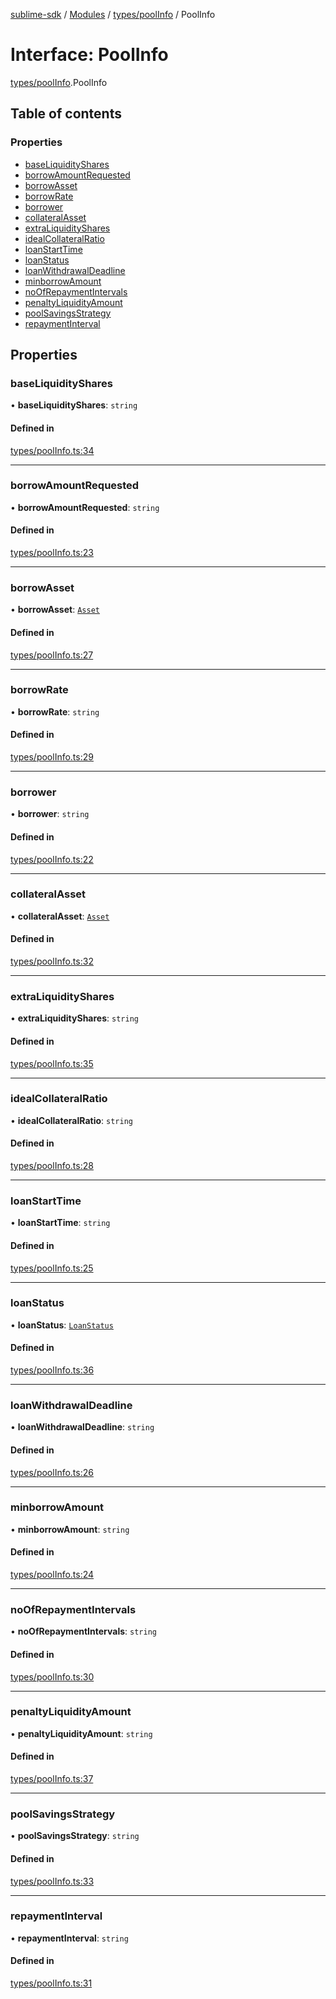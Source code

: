 [sublime-sdk](../README.md) / [Modules](../modules.md) / [types/poolInfo](../modules/types_poolInfo.md) / PoolInfo

# Interface: PoolInfo

[types/poolInfo](../modules/types_poolInfo.md).PoolInfo

## Table of contents

### Properties

- [baseLiquidityShares](types_poolInfo.PoolInfo.md#baseliquidityshares)
- [borrowAmountRequested](types_poolInfo.PoolInfo.md#borrowamountrequested)
- [borrowAsset](types_poolInfo.PoolInfo.md#borrowasset)
- [borrowRate](types_poolInfo.PoolInfo.md#borrowrate)
- [borrower](types_poolInfo.PoolInfo.md#borrower)
- [collateralAsset](types_poolInfo.PoolInfo.md#collateralasset)
- [extraLiquidityShares](types_poolInfo.PoolInfo.md#extraliquidityshares)
- [idealCollateralRatio](types_poolInfo.PoolInfo.md#idealcollateralratio)
- [loanStartTime](types_poolInfo.PoolInfo.md#loanstarttime)
- [loanStatus](types_poolInfo.PoolInfo.md#loanstatus)
- [loanWithdrawalDeadline](types_poolInfo.PoolInfo.md#loanwithdrawaldeadline)
- [minborrowAmount](types_poolInfo.PoolInfo.md#minborrowamount)
- [noOfRepaymentIntervals](types_poolInfo.PoolInfo.md#noofrepaymentintervals)
- [penaltyLiquidityAmount](types_poolInfo.PoolInfo.md#penaltyliquidityamount)
- [poolSavingsStrategy](types_poolInfo.PoolInfo.md#poolsavingsstrategy)
- [repaymentInterval](types_poolInfo.PoolInfo.md#repaymentinterval)

## Properties

### baseLiquidityShares

• **baseLiquidityShares**: `string`

#### Defined in

[types/poolInfo.ts:34](https://github.com/sublime-finance/sublime-sdk/blob/c4b3a81/src/types/poolInfo.ts#L34)

___

### borrowAmountRequested

• **borrowAmountRequested**: `string`

#### Defined in

[types/poolInfo.ts:23](https://github.com/sublime-finance/sublime-sdk/blob/c4b3a81/src/types/poolInfo.ts#L23)

___

### borrowAsset

• **borrowAsset**: [`Asset`](types_Types.Asset.md)

#### Defined in

[types/poolInfo.ts:27](https://github.com/sublime-finance/sublime-sdk/blob/c4b3a81/src/types/poolInfo.ts#L27)

___

### borrowRate

• **borrowRate**: `string`

#### Defined in

[types/poolInfo.ts:29](https://github.com/sublime-finance/sublime-sdk/blob/c4b3a81/src/types/poolInfo.ts#L29)

___

### borrower

• **borrower**: `string`

#### Defined in

[types/poolInfo.ts:22](https://github.com/sublime-finance/sublime-sdk/blob/c4b3a81/src/types/poolInfo.ts#L22)

___

### collateralAsset

• **collateralAsset**: [`Asset`](types_Types.Asset.md)

#### Defined in

[types/poolInfo.ts:32](https://github.com/sublime-finance/sublime-sdk/blob/c4b3a81/src/types/poolInfo.ts#L32)

___

### extraLiquidityShares

• **extraLiquidityShares**: `string`

#### Defined in

[types/poolInfo.ts:35](https://github.com/sublime-finance/sublime-sdk/blob/c4b3a81/src/types/poolInfo.ts#L35)

___

### idealCollateralRatio

• **idealCollateralRatio**: `string`

#### Defined in

[types/poolInfo.ts:28](https://github.com/sublime-finance/sublime-sdk/blob/c4b3a81/src/types/poolInfo.ts#L28)

___

### loanStartTime

• **loanStartTime**: `string`

#### Defined in

[types/poolInfo.ts:25](https://github.com/sublime-finance/sublime-sdk/blob/c4b3a81/src/types/poolInfo.ts#L25)

___

### loanStatus

• **loanStatus**: [`LoanStatus`](../enums/types_poolGenerateParam.LoanStatus.md)

#### Defined in

[types/poolInfo.ts:36](https://github.com/sublime-finance/sublime-sdk/blob/c4b3a81/src/types/poolInfo.ts#L36)

___

### loanWithdrawalDeadline

• **loanWithdrawalDeadline**: `string`

#### Defined in

[types/poolInfo.ts:26](https://github.com/sublime-finance/sublime-sdk/blob/c4b3a81/src/types/poolInfo.ts#L26)

___

### minborrowAmount

• **minborrowAmount**: `string`

#### Defined in

[types/poolInfo.ts:24](https://github.com/sublime-finance/sublime-sdk/blob/c4b3a81/src/types/poolInfo.ts#L24)

___

### noOfRepaymentIntervals

• **noOfRepaymentIntervals**: `string`

#### Defined in

[types/poolInfo.ts:30](https://github.com/sublime-finance/sublime-sdk/blob/c4b3a81/src/types/poolInfo.ts#L30)

___

### penaltyLiquidityAmount

• **penaltyLiquidityAmount**: `string`

#### Defined in

[types/poolInfo.ts:37](https://github.com/sublime-finance/sublime-sdk/blob/c4b3a81/src/types/poolInfo.ts#L37)

___

### poolSavingsStrategy

• **poolSavingsStrategy**: `string`

#### Defined in

[types/poolInfo.ts:33](https://github.com/sublime-finance/sublime-sdk/blob/c4b3a81/src/types/poolInfo.ts#L33)

___

### repaymentInterval

• **repaymentInterval**: `string`

#### Defined in

[types/poolInfo.ts:31](https://github.com/sublime-finance/sublime-sdk/blob/c4b3a81/src/types/poolInfo.ts#L31)
